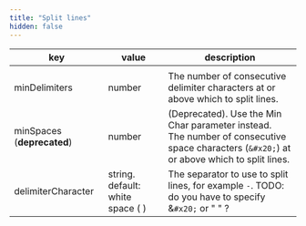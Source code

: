 ```yaml
---
title: "Split lines"
hidden: false
---
```




| key                        | value                                 | description                                                  |
| -------------------------- | ------------------------------------- | ------------------------------------------------------------ |
|                            |                                       |                                                              |
| minDelimiters              | number                                | The number of consecutive delimiter characters at or above which to split lines. |
| minSpaces (**deprecated**) | number                                | (Deprecated). Use the Min Char parameter instead.<br/>The number of consecutive space characters (`&#x20;`) at or above which to split lines. |
| delimiterCharacter         | string. default: white space (&#x20;) | The separator to use to split lines, for example `-`.  TODO: do you have to specify &`#x20;` or " " ? |

